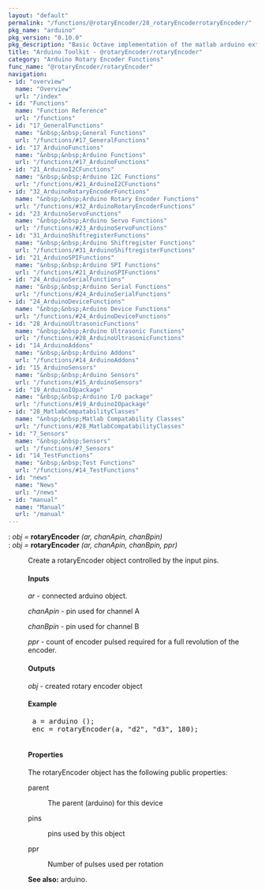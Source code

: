 ```yaml
---
layout: "default"
permalink: "/functions/@rotaryEncoder/28_rotaryEncoderrotaryEncoder/"
pkg_name: "arduino"
pkg_version: "0.10.0"
pkg_description: "Basic Octave implementation of the matlab arduino extension,  allowing communication to a programmed arduino board to control its  hardware."
title: "Arduino Toolkit - @rotaryEncoder/rotaryEncoder"
category: "Arduino Rotary Encoder Functions"
func_name: "@rotaryEncoder/rotaryEncoder"
navigation:
- id: "overview"
  name: "Overview"
  url: "/index"
- id: "Functions"
  name: "Function Reference"
  url: "/functions"
- id: "17_GeneralFunctions"
  name: "&nbsp;&nbsp;General Functions"
  url: "/functions/#17_GeneralFunctions"
- id: "17_ArduinoFunctions"
  name: "&nbsp;&nbsp;Arduino Functions"
  url: "/functions/#17_ArduinoFunctions"
- id: "21_ArduinoI2CFunctions"
  name: "&nbsp;&nbsp;Arduino I2C Functions"
  url: "/functions/#21_ArduinoI2CFunctions"
- id: "32_ArduinoRotaryEncoderFunctions"
  name: "&nbsp;&nbsp;Arduino Rotary Encoder Functions"
  url: "/functions/#32_ArduinoRotaryEncoderFunctions"
- id: "23_ArduinoServoFunctions"
  name: "&nbsp;&nbsp;Arduino Servo Functions"
  url: "/functions/#23_ArduinoServoFunctions"
- id: "31_ArduinoShiftregisterFunctions"
  name: "&nbsp;&nbsp;Arduino Shiftregister Functions"
  url: "/functions/#31_ArduinoShiftregisterFunctions"
- id: "21_ArduinoSPIFunctions"
  name: "&nbsp;&nbsp;Arduino SPI Functions"
  url: "/functions/#21_ArduinoSPIFunctions"
- id: "24_ArduinoSerialFunctions"
  name: "&nbsp;&nbsp;Arduino Serial Functions"
  url: "/functions/#24_ArduinoSerialFunctions"
- id: "24_ArduinoDeviceFunctions"
  name: "&nbsp;&nbsp;Arduino Device Functions"
  url: "/functions/#24_ArduinoDeviceFunctions"
- id: "28_ArduinoUltrasonicFunctions"
  name: "&nbsp;&nbsp;Arduino Ultrasonic Functions"
  url: "/functions/#28_ArduinoUltrasonicFunctions"
- id: "14_ArduinoAddons"
  name: "&nbsp;&nbsp;Arduino Addons"
  url: "/functions/#14_ArduinoAddons"
- id: "15_ArduinoSensors"
  name: "&nbsp;&nbsp;Arduino Sensors"
  url: "/functions/#15_ArduinoSensors"
- id: "19_ArduinoIOpackage"
  name: "&nbsp;&nbsp;Arduino I/O package"
  url: "/functions/#19_ArduinoIOpackage"
- id: "28_MatlabCompatabilityClasses"
  name: "&nbsp;&nbsp;Matlab Compatability Classes"
  url: "/functions/#28_MatlabCompatabilityClasses"
- id: "7_Sensors"
  name: "&nbsp;&nbsp;Sensors"
  url: "/functions/#7_Sensors"
- id: "14_TestFunctions"
  name: "&nbsp;&nbsp;Test Functions"
  url: "/functions/#14_TestFunctions"
- id: "news"
  name: "News"
  url: "/news"
- id: "manual"
  name: "Manual"
  url: "/manual"
---
```

<dl class="def">
<dt id="index-rotaryEncoder"><span class="category">: </span><span><em><var>obj</var> =</em> <strong>rotaryEncoder</strong> <em>(<var>ar</var>, <var>chanApin</var>, <var>chanBpin</var>)</em><a href='#index-rotaryEncoder' class='copiable-anchor'></a></span></dt>
<dt id="index-rotaryEncoder-1"><span class="category">: </span><span><em><var>obj</var> =</em> <strong>rotaryEncoder</strong> <em>(<var>ar</var>, <var>chanApin</var>, <var>chanBpin</var>, <var>ppr</var>)</em><a href='#index-rotaryEncoder-1' class='copiable-anchor'></a></span></dt>
<dd><p>Create a rotaryEncoder object controlled by the input pins.
</p>
<span id="Inputs"></span><h4 class="subsubheading">Inputs</h4>
<p><var>ar</var> - connected arduino object.
</p>
<p><var>chanApin</var> - pin used for channel A
</p>
<p><var>chanBpin</var> - pin used for channel B
</p>
<p><var>ppr</var> - count of encoder pulsed required for a full revolution of the encoder.
</p>
<span id="Outputs"></span><h4 class="subsubheading">Outputs</h4>
<p><var>obj</var> - created rotary encoder object
</p>
<span id="Example"></span><h4 class="subsubheading">Example</h4>
<div class="example">
<pre class="example"> a = arduino ();
 enc = rotaryEncoder(a, &quot;d2&quot;, &quot;d3&quot;, 180);
 </pre></div>

<span id="Properties"></span><h4 class="subsubheading">Properties</h4>
<p>The rotaryEncoder object has the following public properties:
 </p><dl compact="compact">
<dt><span>parent</span></dt>
<dd><p>The parent (arduino) for this device
 </p></dd>
<dt><span>pins</span></dt>
<dd><p>pins used by this object
 </p></dd>
<dt><span>ppr</span></dt>
<dd><p>Number of pulses used per rotation
 </p></dd>
</dl>


<p><strong>See also:</strong> arduino.
 </p></dd></dl>
